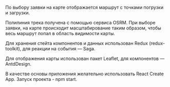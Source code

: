 По выбору заявки на карте отображается маршрут с точками погрузки и загрузки.

Полилиния трека получена с помощью сервиса OSRM. 
При выборе заявки, на карте происходит масштабирование таким образом, чтобы весь маршрут попал в область видимости карты.

Для хранения стейта компонентов и данных использован Redux (redux-toolkit), для реакции на события — Saga.

Для отображения карты использован пакет Leaflet, для компонентов — AntdDesign.

В качестве основы приложения желательно использовать React Create App. Запуск проекта - npm start.
